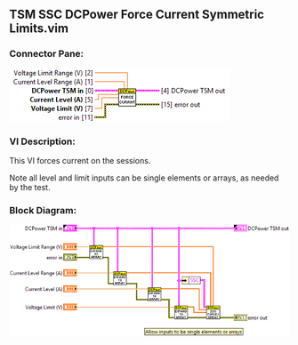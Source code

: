 ## **TSM SSC DCPower Force Current Symmetric Limits.vim**
### Connector Pane:
![alt text](/docs/images/Instrument%20Control/DCPower/TSM%20SSC%20DCPower%20Force%20Current%20Symmetric%20Limits.vimc.png "TSM SSC DCPower Force Current Symmetric Limits.vim connector pane")

### VI Description:
This VI forces current on the sessions.

Note all level and limit inputs can be single elements or arrays, as needed by the test.

### Block Diagram:
![alt text](/docs/images/Instrument%20Control/DCPower/TSM%20SSC%20DCPower%20Force%20Current%20Symmetric%20Limits.vimd.png "TSM SSC DCPower Force Current Symmetric Limits.vim block diagram")
